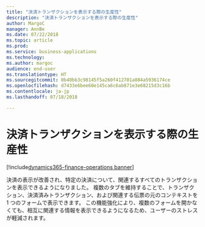 ```yaml
---
title: "決済トランザクションを表示する際の生産性"
description: "決済トランザクションを表示する際の生産性"
author: MargoC
manager: AnnBe
ms.date: 07/22/2018
ms.topic: article
ms.prod: 
ms.service: business-applications
ms.technology: 
ms.author: margoc
audience: end-user
ms.translationtype: HT
ms.sourcegitcommit: 0b40bb3c98145f5a260f412701a884a5936174ce
ms.openlocfilehash: d7433e6bee60e145ca6c6ab871e3e68215d3c16b
ms.contentlocale: ja-jp
ms.lasthandoff: 07/18/2018

---
```

#  <a name="productivity-to-view-settlement-transactions"></a>決済トランザクションを表示する際の生産性

[!include[dynamics365-finance-operations banner](../includes/dynamics365-finance-operations.md)]



決済の表示が改善され、特定の決済について、関連するすべてのトランザクションを表示できるようになりました。 複数のタブを維持することで、トランザクション、決済済みトランザクション、および関連する伝票の元のコンテキストを 1 つのフォームで表示できます。 この機能強化により、複数のフォームを開かなくても、相互に関連する情報を表示できるようになるため、ユーザーのストレスが軽減されます。
